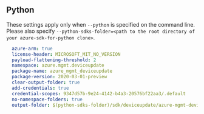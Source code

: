 ## Python

These settings apply only when `--python` is specified on the command line.
Please also specify `--python-sdks-folder=<path to the root directory of your azure-sdk-for-python clone>`.

```yaml
  azure-arm: true
  license-header: MICROSOFT_MIT_NO_VERSION
  payload-flattening-threshold: 2
  namespace: azure.mgmt.deviceupdate
  package-name: azure_mgmt_deviceupdate
  package-version: 2020-03-01-preview
  clear-output-folder: true
  add-credentials: true 
  credential-scopes: 9347d57b-9e24-4142-b4a3-20576bf22aa3/.default
  no-namespace-folders: true
  output-folder: $(python-sdks-folder)/sdk/deviceupdate/azure-mgmt-deviceupdate/azure/mgmt/deviceupdate
```
